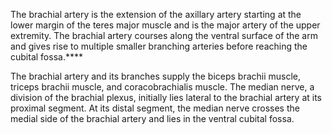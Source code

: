 The brachial artery is the extension of the axillary artery starting at the lower margin of the teres major muscle and is the major artery of the upper extremity. The brachial artery courses along the ventral surface of the arm and gives rise to multiple smaller branching arteries before reaching the cubital fossa.****

The brachial artery and its branches supply the biceps brachii muscle, triceps brachii muscle, and coracobrachialis muscle. The median nerve, a division of the brachial plexus, initially lies lateral to the brachial artery at its proximal segment. At its distal segment, the median nerve crosses the medial side of the brachial artery and lies in the ventral cubital fossa.
